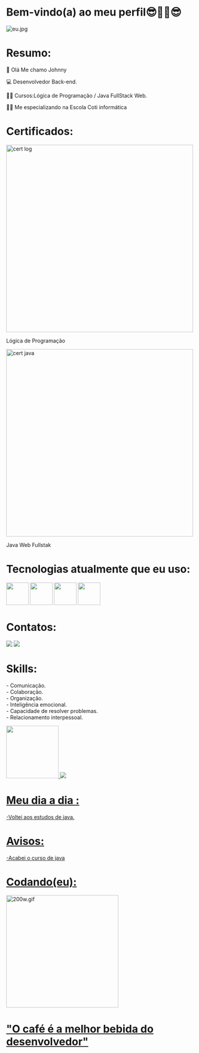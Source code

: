 

<strong><h1>Bem-vindo(a) ao meu perfil😎🤜🤛😎</h1></strong>

<div>

  <img src="https://www.imagemhost.com.br/images/2023/02/22/eu.jpg" alt="eu.jpg"  />
</div>

<strong><h1>Resumo:</strong></h1>
 
👋 Olá Me chamo Johnny 

💻 Desenvolvedor Back-end.

👨‍🎓 Cursos:Lógica de Programação / Java FullStack Web. 

👨‍💻 Me especializando na Escola Coti informática

<strong><h1>Certificados:</strong></h1>

<div>
  <img src="https://www.imagemhost.com.br/images/2023/02/22/1671743088038.jpg" alt="cert log" width="500" >
 <strog><p>Lógica de Programação</p></strong>
  <img src="https://www.imagemhost.com.br/images/2023/02/22/1671744392372.jpg" alt="cert java" width="500">
  <strog><p>Java Web Fullstak</p></strong>
</div>
 <strong><h1>Tecnologias atualmente que eu uso:</h1></strong>
  
<div>
   <img src="https://cdn.jsdelivr.net/gh/devicons/devicon/icons/html5/html5-original-wordmark.svg" width="60"/>
   <img src="https://cdn.jsdelivr.net/gh/devicons/devicon/icons/css3/css3-original-wordmark.svg" width="60"/> 
   <img src="https://cdn.jsdelivr.net/gh/devicons/devicon/icons/java/java-original-wordmark.svg" width="60"/>
   <img src="https://cdn.jsdelivr.net/gh/devicons/devicon/icons/git/git-original.svg" width="60"/>
 </div>
 <strong><h1>Contatos:</h1></strong>

<div>

<a href="https://www.linkedin.com/in/johnnyferreira22" target="_blank">
 <img src="https://img.shields.io/badge/LinkedIn-0077B5?style=for-the-badge&logo=linkedin&logoColor=white" target="_blank"></a>

<a href = "mailto:johnny.tyf2020@gmail.com" target="_blank">
 <img src="https://img.shields.io/badge/Gmail-D14836?style=for-the-badge&logo=gmail&logoColor=white" target="_blank"></a>
</div>

<strong><h1>Skills:</strong></h1>

<p>
 - Comunicação.
  <br>
 - Colaboração. 
  <br>
 - Organização.
  <br>
 - Inteligência emocional. 
  <br>
 - Capacidade de resolver problemas.
  <br>
 - Relacionamento interpessoal.
</p>


<div>

   <a href="https://github.com/FerreiraDev22">

   <img  src="https://github-readme-stats.vercel.app/api?username=FerreiraDev22&show_icons=true&theme=dark&include_all_commits=true&count_private=true" height="140em"  whidth= "140em">

   <img  src="https://github-readme-stats.vercel.app/api/top-langs/?username=FerreiraDev22&layout=compact&langs_count=6&theme=dark">
</div>
  <strong><h1>Meu dia a dia :</strong></h1>

  -Voltei aos estudos de java. 
  
<strong><h1>Avisos:</strong></h1>

  -Acabei o curso de java
  
  <strong><h1>Codando(eu):</strong></h1>
 
  <div>
 <img src="https://www.imagemhost.com.br/images/2023/02/22/200w.gif" alt="200w.gif"  width="300"/>
</div>

  
  <h1>"O café é a melhor bebida do desenvolvedor"</h1>



